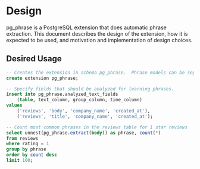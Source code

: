
# Design

pg_phrase is a PostgreSQL extension that does automatic phrase extraction.  This document describes the design of the extension, how it is expected to be used, and motivation and implementation of design choices.

## Desired Usage

```sql
-- Creates the extension in schema pg_phrase.  Phrase models can be separated by creating the extension in different schemas.
create extension pg_phrase;

-- Specify fields that should be analyzed for learning phrases.
insert into pg_phrase.analyzed_text_fields 
    (table, text_column, group_column, time_column) 
values 
    ('reviews', 'body', 'company_name', 'created_at'),
    ('reviews', 'title', 'company_name', 'created_at');

-- Count most common phrases in the reviews table for 1 star reviews
select unnest(pg_phrase.extract(body)) as phrase, count(*) 
from reviews
where rating = 1
group by phrase
order by count desc
limit 100;
```
